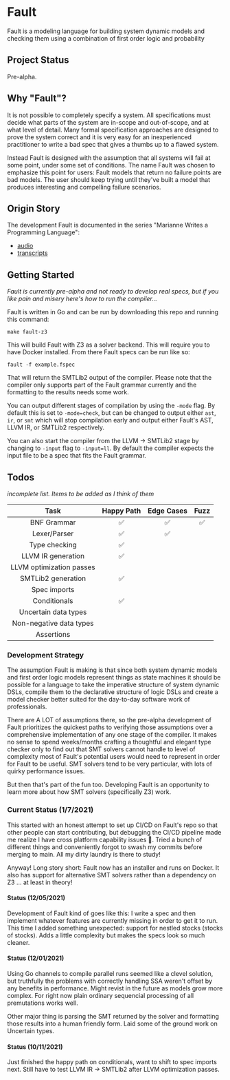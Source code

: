# Fault
Fault is a modeling language for building system dynamic models and checking them using a combination of first order logic and probability

## Project Status
Pre-alpha.

## Why "Fault"?
It is not possible to completely specify a system. All specifications must decide what parts of the system are in-scope and out-of-scope, and at what level of detail. Many formal specification approaches are designed to prove the system correct and it is very easy for an inexperienced practitioner to write a bad spec that gives a thumbs up to a flawed system.

Instead Fault is designed with the assumption that all systems will fail at some point, under some set of conditions. The name Fault was chosen to emphasize this point for users: Fault models that return no failure points are bad models. The user should keep trying until they've built a model that produces interesting and compelling failure scenarios.

## Origin Story
The development Fault is documented in the series "Marianne Writes a Programming Language":

- [audio](https://anchor.fm/mwapl)
- [transcripts](https://dev.to/bellmar/series/9711)

## Getting Started
_Fault is currently pre-alpha and not ready to develop real specs, but if you like pain and misery here's how to run the compiler..._

Fault is written in Go and can be run by downloading this repo and running this command:

`make fault-z3`

This will build Fault with Z3 as a solver backend. This will require you to have Docker installed. From there Fault specs can be run like so:

`fault -f example.fspec`

That will return the SMTLib2 output of the compiler. Please note that the compiler only supports part of the Fault grammar currently and the formatting to the results needs some work.

You can output different stages of compilation by using the `-mode` flag. By default this is set to `-mode=check`, but can be changed to output either `ast`, `ir`, or `smt` which will stop compilation early and output either Fault's AST, LLVM IR, or SMTLib2 respectively.

You can also start the compiler from the LLVM -> SMTLib2 stage by changing to `-input` flag to `-input=ll`. By default the compiler expects the input file to be a spec that fits the Fault grammar.

## Todos
_incomplete list. Items to be added as I think of them_

| Task | Happy Path | Edge Cases | Fuzz |
| :--: | :--: | :--: | :--: |
| BNF Grammar | :white_check_mark: | :white_check_mark: | :white_check_mark:|
| Lexer/Parser | :white_check_mark: | :white_check_mark: | |
| Type checking | :white_check_mark: | | |
| LLVM IR generation | :white_check_mark: | | |
| LLVM optimization passes | | | |
| SMTLib2 generation | :white_check_mark: | | |
| Spec imports | | | |
| Conditionals | :white_check_mark: | | |
| Uncertain data types | | | |
| Non-negative data types | | | |
| Assertions | | | |

### Development Strategy
The assumption Fault is making is that since both system dynamic models and first order logic models represent things as state machines it should be possible for a language to take the imperative structure of system dynamic DSLs, compile them to the declarative structure of logic DSLs and create a model checker better suited for the day-to-day software work of professionals.

There are A LOT of assumptions there, so the pre-alpha development of Fault prioritizes the quickest paths to verifying those assumptions over a comprehensive implementation of any one stage of the compiler. It makes no sense to spend weeks/months crafting a thoughtful and elegant type checker only to find out that SMT solvers cannot handle to level of complexity most of Fault's potential users would need to represent in order for Fault to be useful. SMT solvers tend to be very particular, with lots of quirky performance issues.

But then that's part of the fun too. Developing Fault is an opportunity to learn more about how SMT solvers (specifically Z3) work.

### Current Status (1/7/2021)
This started with an honest attempt to set up CI/CD on Fault's repo so that other people can start contributing, but debugging the CI/CD pipeline made me realize I have cross platform capability issues :facepalm:. Tried a bunch of different things and conveniently forgot to swash my commits before merging to main. All my dirty laundry is there to study!

Anyway! Long story short: Fault now has an installer and runs on Docker. It also has support for alternative SMT solvers rather than a dependency on Z3 ... at least in theory!

#### Status (12/05/2021)
Development of Fault kind of goes like this: I write a spec and then implement whatever features are currently missing in order to get it to run. This time I added something unexpected: support for nestled stocks (stocks of stocks). Adds a little complexity but makes the specs look so much cleaner.

#### Status (12/01/2021)
Using Go channels to compile parallel runs seemed like a clevel solution, but truthfully the problems with correctly handling SSA weren't offset by any benefits in performance. Might revist in the future as models grow more complex. For right now plain ordinary sequencial processing of all premutations works well.

Other major thing is parsing the SMT returned by the solver and formatting those results into a human friendly form. Laid some of the ground work on Uncertain types.

#### Status (10/11/2021)
Just finished the happy path on conditionals, want to shift to spec imports next. Still have to test LLVM IR -> SMTLib2 after LLVM optimization passes. 

